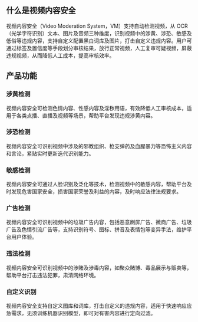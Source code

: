 ## 什么是视频内容安全

视频内容安全（Video Moderation System，VM）支持自动检测视频，从 OCR（光学字符识别）文本、图片及音频三种维度，识别视频中的涉黄、涉恐、敏感及低俗等违规内容，支持自定义配置黑白词库及图片，打击自定义违规内容。用户可通过标签及置信度等手段划分审核结果，放行正常视频，人工复审可疑视频，屏蔽违规视频，从而降低人工成本，提高审核效率。

## 产品功能

### 涉黄检测
视频内容安全可检测色情内容、性感内容及淫秽用语，有效降低人工审核成本，适用于各类点播、直播及视频等场景，帮助平台发现违规涉黄内容。

### 涉恐检测
视频内容安全可识别视频中涉及的邪教组织、枪支弹药及血腥暴力等恐怖主义内容和言论，紧贴实时更新迭代识别能力。

### 敏感检测
视频内容安全可通过人脸识别及泛化等技术，检测视频中的敏感内容，帮助平台及时发现危害国家安全，损害国家荣誉及利益的内容，及时响应法律法规要求。

### 广告检测
视频内容安全可识别视频中的垃圾广告内容，包括恶意刷屏广告、微商广告、垃圾广告及色情引流广告等，支持识别符号、图标、拼音及表情包等变异手法，维护平台用户体验。

### 违法检测
视频内容安全可识别视频中的涉赌及涉毒内容，如聚众赌博、毒品展示与贩卖等，帮助平台打击违法犯罪，肃清网络环境。

### 自定义识别
视频内容安全支持自定义图库和词库，打击自定义的违规内容，适用于快速响应应急需求，无须训练机器识别模型，即可对有害内容进行定向过滤。
